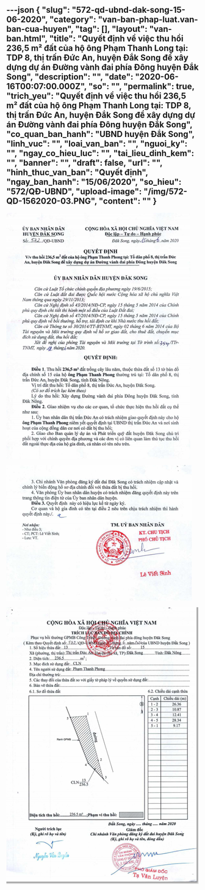---json
{
    "slug": "572-qd-ubnd-dak-song-15-06-2020",
    "category": "van-ban-phap-luat.van-ban-cua-huyen",
    "tag": [],
    "layout": "van-ban.html",
    "title": "Quyết định về việc thu hồi 236,5 m² đất của hộ ông Phạm Thanh Long tại: TDP 8, thị trấn Đức An, huyện Đắk Song để xây dựng dự án Đường vành đai phía Đông huyện Đắk Song",
    "description": "",
    "date": "2020-06-16T00:07:00.000Z",
    "so": "",
    "permalink": true,
    "trich_yeu": "Quyết định về việc thu hồi 236,5 m² đất của hộ ông Phạm Thanh Long tại: TDP 8, thị trấn Đức An, huyện Đắk Song để xây dựng dự án Đường vành đai phía Đông huyện Đắk Song",
    "co_quan_ban_hanh": "UBND huyện Đắk Song",
    "linh_vuc": "",
    "loai_van_ban": "",
    "nguoi_ky": "",
    "ngay_co_hieu_luc": "",
    "tai_lieu_dinh_kem": "",
    "banner": "",
    "draft": false,
    "url": "",
    "hinh_thuc_van_ban": "Quyết định",
    "ngay_ban_hanh": "15/06/2020",
    "so_hieu": "572/QĐ-UBND",
    "upload-image": "/img/572-QD-1562020-03.PNG",
    "__content__": ""
}
---
<p><img alt="" src="/img/572-QD-1562020-01.PNG" /></p>

<p><img alt="" src="/img/572-QD-1562020-02.PNG" /></p>

<p><img alt="" src="/img/572-QD-1562020-03.PNG" /></p>
